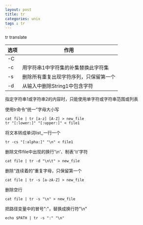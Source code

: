 ```yaml
---
layout: post
title: tr
categories: unix
tags : tr
---
```



tr translate

|选项|作用|
|-|-|
|-C||
|-c|用字符串1中字符集的补集替换此字符集|
|-s|删除所有重复出现字符序列，只保留第一个|
|-d|从输入中删除String1中包含字符|

指定字符串1或字符串2的内容时，只能使用单字符或字符串范围或列表

使用tr命令“统一”字母大小写 
    
    cat file | tr [a-z] [A-Z] > new_file
    tr "[:lower:]" "[:upper:]" < file1

将文本转成单词list,,一行一个

    tr -cs "[:alpha:]" "\n" < file1
    
删除文件file中出现的换行'\n'、制表'\t'字符

    cat file | tr -d "\n\t" > new_file
    
删除“连续着的”重复字母，只保留第一个

    cat file | tr -s [a-zA-Z] > new_file
删除空行   

    cat file | tr -s "\n" > new_file

把路径变量中的冒号":"，替换成换行符"\n"
    
    echo $PATH | tr -s ":" "\n"